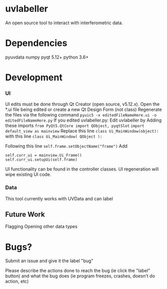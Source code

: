 # uvlabeller
An open source tool to interact with interferometric data.


# Dependencies
pyuvdata
numpy
pyqt 5.12+ 
python 3.6+


# Development

### UI
UI edits must be done through Qt Creator (open source, v5.12.x).
Open the \*.ui file being edited or create a new Qt Design Form (not class)
Regenerate the files via the following command
`pyuic5 -x editedFileNameHere.ui -o editedFileNameHere.py`
If you edited uvlabeller.py:
Edit uvlabeller by
Adding these imports
`from PyQt5.QtCore import QObject, pyqtSlot`
`import default_view as mainview`
Replace this line
`class Ui_MainWindow(object):` with this line `class Ui_MainWindow( QObject ):`

Following this line
`self.frame.setObjectName("frame")`
Add
```
self.curr_ui = mainview.Ui_Frame()
self.curr_ui.setupUi(self.frame)
```

UI functionality can be found in the controller classes. UI regeneration will wipe existing UI code.

### Data
This tool currently works with UVData and can label


## Future Work
Flagging
Opening other data types


# Bugs?
Submit an issue and give it the label "bug"

Please describe the actions done to reach the bug (ie click the "label" button) and what the bug does (ie program freezes, crashes, doesn't do action, etc)